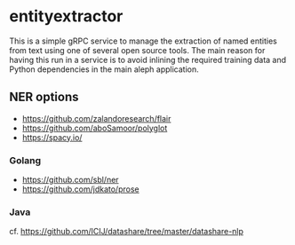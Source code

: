 # entityextractor

This is a simple gRPC service to manage the extraction of named entities
from text using one of several open source tools. The main reason for
having this run in a service is to avoid inlining the required training
data and Python dependencies in the main aleph application.

## NER options

* https://github.com/zalandoresearch/flair
* https://github.com/aboSamoor/polyglot
* https://spacy.io/

### Golang

* https://github.com/sbl/ner
* https://github.com/jdkato/prose

### Java

cf. https://github.com/ICIJ/datashare/tree/master/datashare-nlp
